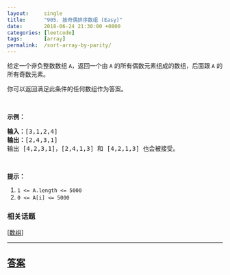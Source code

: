 ```yaml
---
layout:     single
title:      "905. 按奇偶排序数组 (Easy)"
date:       2018-06-24 21:30:00 +0800
categories: [leetcode]
tags:       [array]
permalink:  /sort-array-by-parity/
---
```


<p>给定一个非负整数数组 <code>A</code>，返回一个由 <code>A</code> 的所有偶数元素组成的数组，后面跟 <code>A</code> 的所有奇数元素。</p>

<p>你可以返回满足此条件的任何数组作为答案。</p>

<p>&nbsp;</p>

<p><strong>示例：</strong></p>

<pre><strong>输入：</strong>[3,1,2,4]
<strong>输出：</strong>[2,4,3,1]
输出 [4,2,3,1]，[2,4,1,3] 和 [4,2,1,3] 也会被接受。
</pre>

<p>&nbsp;</p>

<p><strong>提示：</strong></p>

<ol>
	<li><code>1 &lt;= A.length &lt;= 5000</code></li>
	<li><code>0 &lt;= A[i] &lt;= 5000</code></li>
</ol>

### 相关话题
  [[数组](https://github.com/openset/leetcode/tree/master/tag/array/README.md)]

---

## [答案](https://github.com/openset/leetcode/tree/master/problems/sort-array-by-parity)
